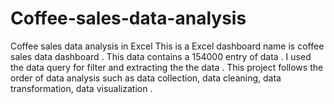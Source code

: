 # Coffee-sales-data-analysis
Coffee sales data analysis in Excel
This is a Excel dashboard name is coffee sales data dashboard .
This data contains a 154000 entry of data .
I used the data query for filter and extracting the the data .
This project follows the order of data analysis such as data collection, data cleaning, data transformation, data visualization .

